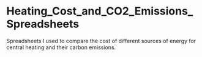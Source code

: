 # Heating_Cost_and_CO2_Emissions_Spreadsheets
Spreadsheets I used to compare the cost of different sources of energy for central heating and their carbon emissions. 
